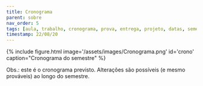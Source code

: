 ```yaml
---
title: Cronograma
parent: sobre
nav_order: 5
tags: [aula, trabalho, cronograma, prova, entrega, projeto, datas, semestre]
timestamp: 22/08/20
---
```


<div class="w-100">
{% include figure.html image='/assets/images/Cronograma.png' id='crono' caption="Cronograma do semestre" %}
</div>

Obs.: este é o cronograma previsto. Alterações são possíveis (e mesmo prováveis) ao longo do semestre.
